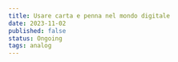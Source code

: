 ```yaml
---
title: Usare carta e penna nel mondo digitale
date: 2023-11-02
published: false
status: Ongoing
tags: analog 
---
```



